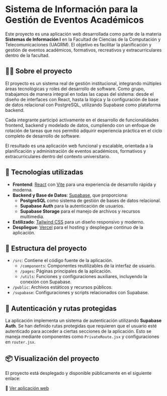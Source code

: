 # Sistema de Información para la Gestión de Eventos Académicos

Este proyecto es una aplicación web desarrollada como parte de la materia **Sistemas de Información I** en la Facultad de Ciencias de la Computación y Telecomunicaciones (UAGRM). El objetivo es facilitar la planificación y gestión de eventos académicos, formativos, recreativos y extracurriculares dentro de la facultad.

## 🧑‍💻 Sobre el proyecto

El proyecto es un sistema real de gestión institucional, integrando múltiples áreas tecnológicas y roles del desarrollo de software. Como grupo, trabajamos de manera integral en todas las capas del sistema: desde el diseño de interfaces con React, hasta la lógica y la configuración de base de datos relacional con PostgreSQL, utilizando Supabase como plataforma backend.

Cada integrante participó activamente en el desarrollo de funcionalidades frontend, backend y modelado de datos, cumpliendo con un enfoque de rotación de tareas que nos permitió adquirir experiencia práctica en el ciclo completo de desarrollo de software.

El resultado es una aplicación web funcional y escalable, orientada a la planificación y administración de eventos académicos, formativos y extracurriculares dentro del contexto universitario.

## 🚀 Tecnologías utilizadas

- **Frontend**: [React](https://reactjs.org/) con [Vite](https://vitejs.dev/) para una experiencia de desarrollo rápida y moderna.
- **Backend y Base de Datos**: [Supabase](https://supabase.com/), que proporciona:
  - **PostgreSQL** como sistema de gestión de bases de datos relacional.
  - **Supabase Auth** para la autenticación de usuarios.
  - **Supabase Storage** para el manejo de archivos y recursos multimedia.
- **Estilizado**: [Tailwind CSS](https://tailwindcss.com/) para un diseño responsivo y moderno.
- **Despliegue**: [Vercel](https://vercel.com/) para el hosting y despliegue continuo de la aplicación.

## 🧩 Estructura del proyecto

- `/src`: Contiene el código fuente de la aplicación.
  - `/components`: Componentes reutilizables de la interfaz de usuario.
  - `/pages`: Páginas principales de la aplicación.
  - `/utils`: Funciones y configuraciones auxiliares, incluyendo la conexión con Supabase.
- `/public`: Archivos estáticos y recursos públicos.
- `/supabase`: Configuraciones y scripts relacionados con Supabase.

## 🔐 Autenticación y rutas protegidas

La aplicación implementa un sistema de autenticación utilizando **Supabase Auth**. Se han definido rutas protegidas que requieren que el usuario esté autenticado para acceder a ciertas secciones de la aplicación. Esto se maneja mediante componentes como `PrivateRoute.jsx` y configuraciones en `router.jsx`.

## 📦 Visualización del proyecto

El proyecto está desplegado y disponible públicamente en el siguiente enlace:

🔗 [Ver aplicación web](http://notificct.dpdns.org)



